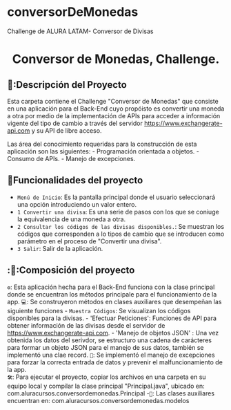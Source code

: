 # conversorDeMonedas
Challenge de ALURA LATAM- Conversor de Divisas
<h1 align="center"> Conversor de Monedas, Challenge. </h1>

## 📓:Descripción del Proyecto
Esta carpeta contiene el Challenge "Conversor de Monedas" que consiste en una aplicación para el Back-End cuyo propóisto es convertir una moneda a otra por medio de la implementación de APIs para acceder a información vigente del tipo de cambio a través del servidor https://www.exchangerate-api.com y su API de libre acceso.

Las área del conocimiento requeridas para la construcción de esta aplicación son las siguientes:
      - Programación orientada a objetos.
      - Consumo de APIs.
      - Manejo de excepciones.

## :hammer:Funcionalidades del proyecto
- `Menú de Inicio`: Es la pantalla principal donde el usuario seleccionará una opción introduciendo un valor entero.
- `1 Convertir una divisa`: Es una serie de pasos con los que se coniuge la equivalencia de una moneda a otra.
- `2 Consultar los códigos de las divisas disponibles.`: Se muestran los códigos que corresponden a lo tipos de cambio que se introducen como parámetro en el proceso de "Convertir una divisa".
- `3 Salir`: Salir de la aplicación.

## :📁:Composición del proyecto

`⚙️`:​ Esta aplicación hecha para el Back-End funciona con la clase principal donde se encuentran los métodos principale para el funcionamiento de la app.
`💻​`: Se construyeron métodos en clases auxiliares que desempeñan las siguiente funciones
      - `Muestra Códigos`: Se visualizan los códigos disponibles para la divisas.
      - 'Efectuar Peticiones': Funciones de API para obtener información de las divisas desde el servidor de https://www.exchangerate-api.com.
      - 'Manejo de objetos JSON' : Una vez obtenida los datos del serivdor, se estructuro una cadena de carácteres para formar un objeto JSON para el manejo de sus datos, también se implementó una clae record.
`🚨`: Se implementó el manejo de excepciones para forzar la correcta entrada de datos y prevenir el malfuncionamiento de la app.    
`🛠️`: Para ejecutar el proyecto, copiar los archivos en una carpeta en su equipo local y compilar la clase principal "Principal.java", ubicado en: com.aluracursos.conversordemonedas.Principal
-`💾`: Las clases auxiliares encuentran en: com.aluracursos.conversordemonedas.modelos

